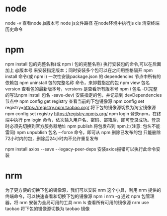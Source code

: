 # node
node -v  查看node.js版本号
node js文件路径   在node环境中执行js
cls 清空终端历史命令
# npm
npm install 包的完整名称(或 npm i 包的完整名称)   执行安装包的命令,可以在后面加上 @版本号 来安装指定版本；同时安装多个包可以在之间用空格隔开
npm install 命令(或 npm i)  一次性安装package.json 的 dependencies 节点中所有的依赖包
npm uninstall  包的完整名称  命令，来卸载指定的包
npm view 包名 version   查看包的最新版本号，versions 是查看所有版本号
npm i 包名 -D(完整的写法npm install 包名 -save-dev)  安装指定的包，并记录到 devDependencies 节点中
npm config get registry     查看当前的下包镜像源
npm config set registry=https://registry.npm.taobao.org/    将下包的镜像源切换为淘宝镜像源  npm config set registry https://registry.npmjs.org/
npm login   登录npm，在终端中执行 pm login 命令，依次输入用户名、密码、邮箱后，即可登录成功。登录时必须先切换到官方服务器地址
npm publish     将包发布到 npm上(注意: 包名不能雷同)
npm unpublish 包名 --force  命令，即可从 npm 删除已发布的包  只能删除72小时内的包，删除后24小时内不允许重复发布

npm install axios --save --legacy-peer-deps     安装axios报错可以执行此命令安装
# nrm
为了更方便的切换下包的镜像源，我们可以安装 nrm 这个小具，利用 nrm 提供的终端命令，可以快速查看和切换下包的镜像源
npm i nrm -g   通过 npm 包管理器，将 nrm 安装为全局可用的工具
nrm ls     查看所有可用的镜像源
nrm use taobao    将下包的镜像源切换为 taobao 镜像